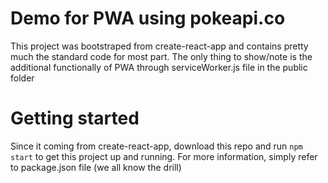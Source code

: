 # Demo for PWA using pokeapi.co

This project was bootstraped from create-react-app and contains pretty much the standard code for most part. The only thing to show/note is the additional functionally of PWA through serviceWorker.js file in the public folder

# Getting started
Since it coming from create-react-app, download this repo and run `npm start` to get this project up and running. For more information, simply refer to package.json file (we all know the drill)
